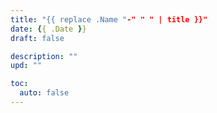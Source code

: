 ```yaml
---
title: "{{ replace .Name "-" " " | title }}"
date: {{ .Date }}
draft: false

description: ""
upd: ""

toc:
  auto: false
---
```


